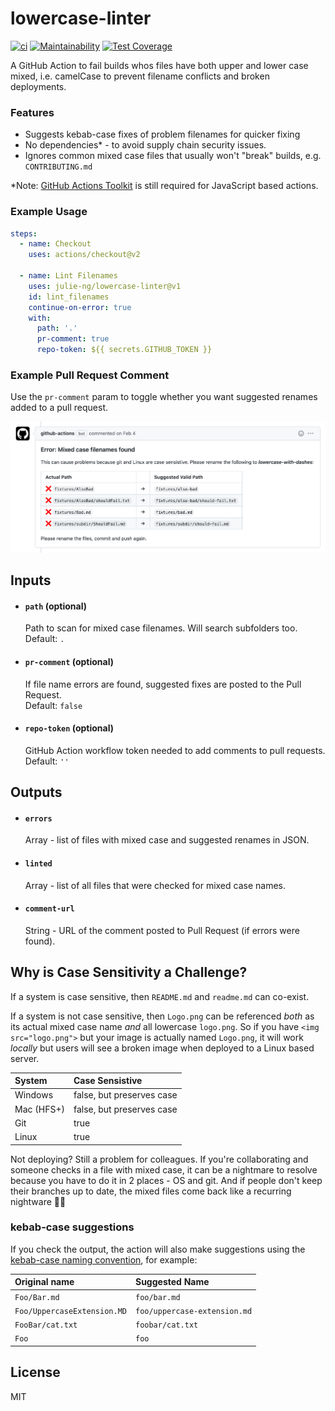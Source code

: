 # lowercase-linter

[![ci](https://github.com/julie-ng/lowercase-linter/actions/workflows/ci.yaml/badge.svg)](https://github.com/julie-ng/lowercase-linter/actions/workflows/ci.yaml)
[![Maintainability](https://api.codeclimate.com/v1/badges/e938830e36c0a08beeb1/maintainability)](https://codeclimate.com/github/julie-ng/lowercase-linter/maintainability)
[![Test Coverage](https://api.codeclimate.com/v1/badges/e938830e36c0a08beeb1/test_coverage)](https://codeclimate.com/github/julie-ng/lowercase-linter/test_coverage)

A GitHub Action to fail builds whos files have both upper and lower case mixed, i.e. camelCase to prevent filename conflicts and broken deployments.

### Features

- Suggests kebab-case fixes of problem filenames for quicker fixing
- No dependencies* - to avoid supply chain security issues.
- Ignores common mixed case files that usually won't "break" builds, e.g. `CONTRIBUTING.md`

*Note: [GitHub Actions Toolkit](https://github.com/actions/toolkit) is still required for JavaScript based actions. 

### Example Usage

```yaml
steps:
  - name: Checkout
    uses: actions/checkout@v2

  - name: Lint Filenames
    uses: julie-ng/lowercase-linter@v1
    id: lint_filenames
    continue-on-error: true
    with:
      path: '.'
      pr-comment: true
      repo-token: ${{ secrets.GITHUB_TOKEN }}
```

### Example Pull Request Comment

Use the `pr-comment` param to toggle whether you want suggested renames added to a pull request.

<img src="./images/comment-preview.png" alt="Example: Errors posted to Pull Request" width="640">

## Inputs

- #### `path` (optional)  
  Path to scan for mixed case filenames. Will search subfolders too.  
  Default: `.`

- #### `pr-comment`  (optional)
  If file name errors are found, suggested fixes are posted to the Pull Request.  
  Default: `false`

- #### `repo-token`  (optional)
  GitHub Action workflow token needed to add comments to pull requests.  
  Default: `''`
  
## Outputs

- #### `errors`    
  Array - list of files with mixed case and suggested renames in JSON.

- #### `linted`   
  Array - list of all files that were checked for mixed case names.

- #### `comment-url`  
  String - URL of the comment posted to Pull Request (if errors were found).

## Why is Case Sensitivity a Challenge?

If a system is case sensitive, then `README.md` and `readme.md` can co-exist. 

If a system is not case sensitive, then `Logo.png` can be referenced _both_ as its actual mixed case name _and_ all lowercase `logo.png`. So if you have `<img src="logo.png">` but your image is actually named `Logo.png`, it will work *locally* but users will see a broken image when deployed to a Linux based server.

| System | Case Sensistive |
|:--|:--|
| Windows | false, but preserves case |
| Mac (HFS+) | false, but preserves case |
| Git | true |
| Linux | true |

Not deploying? Still a problem for colleagues. If you're collaborating and someone checks in a file with mixed case, it can be a nightmare to resolve because you have to do it in 2 places - OS and git. And if people don't keep their branches up to date, the mixed files come back like a recurring nightware 😵‍💫

### kebab-case suggestions

If you check the output, the action will also make suggestions using the [kebab-case naming convention](https://en.wikipedia.org/wiki/Letter_case#Kebab_case), for example:

| Original name | Suggested Name |
|:--|:--|
| `Foo/Bar.md` | `foo/bar.md` |
| `Foo/UppercaseExtension.MD` | `foo/uppercase-extension.md` |
| `FooBar/cat.txt` | `foobar/cat.txt` |
| `Foo` | `foo` |

## License

MIT
